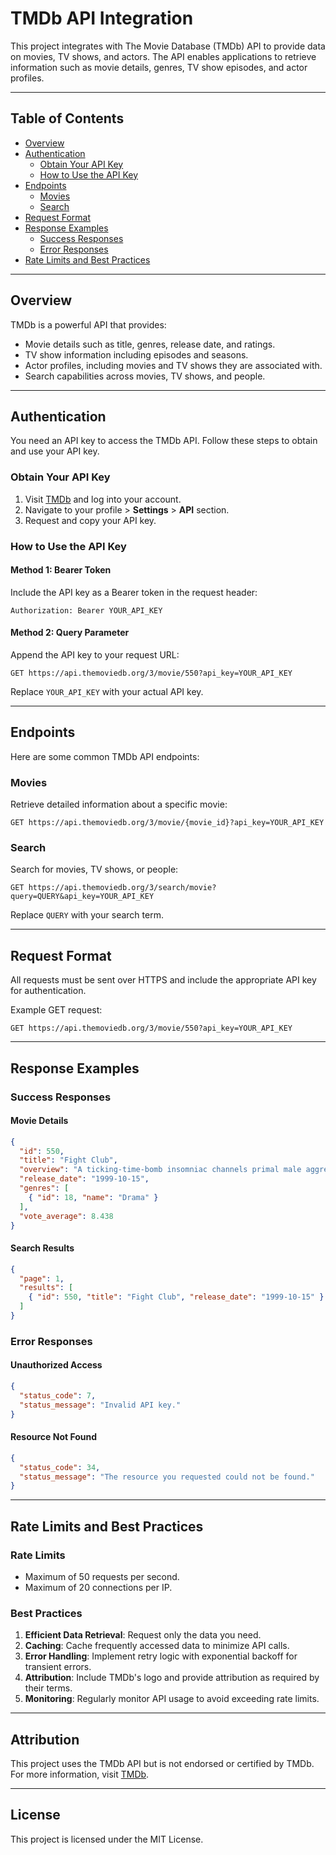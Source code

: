 # TMDb API Integration

This project integrates with The Movie Database (TMDb) API to provide data on movies, TV shows, and actors. The API enables applications to retrieve information such as movie details, genres, TV show episodes, and actor profiles.

---

## Table of Contents

- [Overview](#overview)
- [Authentication](#authentication)
  - [Obtain Your API Key](#obtain-your-api-key)
  - [How to Use the API Key](#how-to-use-the-api-key)
- [Endpoints](#endpoints)
  - [Movies](#movies)
  - [Search](#search)
- [Request Format](#request-format)
- [Response Examples](#response-examples)
  - [Success Responses](#success-responses)
  - [Error Responses](#error-responses)
- [Rate Limits and Best Practices](#rate-limits-and-best-practices)

---

## Overview

TMDb is a powerful API that provides:

- Movie details such as title, genres, release date, and ratings.
- TV show information including episodes and seasons.
- Actor profiles, including movies and TV shows they are associated with.
- Search capabilities across movies, TV shows, and people.

---

## Authentication

You need an API key to access the TMDb API. Follow these steps to obtain and use your API key.

### Obtain Your API Key

1. Visit [TMDb](https://www.themoviedb.org/) and log into your account.
2. Navigate to your profile > **Settings** > **API** section.
3. Request and copy your API key.

### How to Use the API Key

#### Method 1: Bearer Token

Include the API key as a Bearer token in the request header:

```http
Authorization: Bearer YOUR_API_KEY
```

#### Method 2: Query Parameter

Append the API key to your request URL:

```http
GET https://api.themoviedb.org/3/movie/550?api_key=YOUR_API_KEY
```

Replace `YOUR_API_KEY` with your actual API key.

---

## Endpoints

Here are some common TMDb API endpoints:

### Movies

Retrieve detailed information about a specific movie:

```http
GET https://api.themoviedb.org/3/movie/{movie_id}?api_key=YOUR_API_KEY
```

### Search

Search for movies, TV shows, or people:

```http
GET https://api.themoviedb.org/3/search/movie?query=QUERY&api_key=YOUR_API_KEY
```

Replace `QUERY` with your search term.

---

## Request Format

All requests must be sent over HTTPS and include the appropriate API key for authentication.

Example GET request:

```http
GET https://api.themoviedb.org/3/movie/550?api_key=YOUR_API_KEY
```

---

## Response Examples

### Success Responses

#### Movie Details

```json
{
  "id": 550,
  "title": "Fight Club",
  "overview": "A ticking-time-bomb insomniac channels primal male aggression...",
  "release_date": "1999-10-15",
  "genres": [
    { "id": 18, "name": "Drama" }
  ],
  "vote_average": 8.438
}
```

#### Search Results

```json
{
  "page": 1,
  "results": [
    { "id": 550, "title": "Fight Club", "release_date": "1999-10-15" }
  ]
}
```

### Error Responses

#### Unauthorized Access

```json
{
  "status_code": 7,
  "status_message": "Invalid API key."
}
```

#### Resource Not Found

```json
{
  "status_code": 34,
  "status_message": "The resource you requested could not be found."
}
```

---

## Rate Limits and Best Practices

### Rate Limits

- Maximum of 50 requests per second.
- Maximum of 20 connections per IP.

### Best Practices

1. **Efficient Data Retrieval**: Request only the data you need.
2. **Caching**: Cache frequently accessed data to minimize API calls.
3. **Error Handling**: Implement retry logic with exponential backoff for transient errors.
4. **Attribution**: Include TMDb's logo and provide attribution as required by their terms.
5. **Monitoring**: Regularly monitor API usage to avoid exceeding rate limits.

---

## Attribution

This project uses the TMDb API but is not endorsed or certified by TMDb. For more information, visit [TMDb](https://www.themoviedb.org/).

---

## License

This project is licensed under the MIT License.
